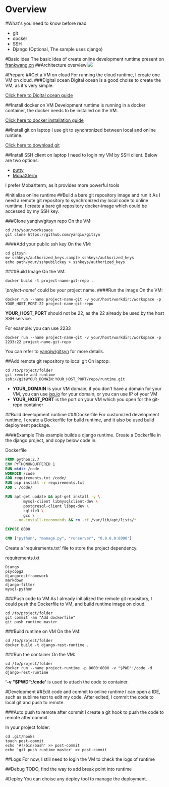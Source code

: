 Overview
====
#What's you need to know before read
- git
- docker
- SSH
- Django (Optional, The sample uses django)

#Basic idea
The basic idea of create online development runtime present on [frankwang.cn](http://frankwang.cn)
##Architecture overview
![](http://frankwang.cn/img/Architecture_Overview.png)

#Prepare
##Get a VM on cloud
For running the cloud runtime, I create one VM on cloud.
###Digital ocean
Digital ocean is a good choise to create the VM, as it's very simple.

[Click here to Digital ocean guide](https://cloud.digitalocean.com/support/suggestions?query=How%20do%20I%20create%20a%20Droplet%3F) 

##Install docker on VM
Development runtime is running in a docker container, the docker needs to be installed on the VM.

[Click here to docker installation guide](https://docs.docker.com/engine/installation/ubuntulinux/)

##Install git on laptop
I use git to synchronized between local and online runtime. 

[Click here to download git](https://git-scm.com/downloads)

##Install SSH client on laptop
I need to login my VM by SSH client. Below are two options:
- [putty](http://www.chiark.greenend.org.uk/~sgtatham/putty/download.html)
- [MobaXterm](http://mobaxterm.mobatek.net/)

I prefer MobaXterm, as it provides more powerful tools

#Initialize online runtime
##Build a bare git repository image and run it
As I need a remote git repository to synchronized my local code to online rumtime. I create a bare git repository docker-image which could be accessed by my SSH key.

###Clone yanqiw/gitsyn repo
On the VM:
```shell
cd /to/your/workspace
git clone https://github.com/yanqiw/gitsyn
```
####Add your public ssh key
On the VM:
```shell
cd gitsyn
mv sshkeys/authorized_keys.sample sshkeys/authorized_keys 
echo path/your/sshpubilckey > sshkeys/authorized_keys
```
####Build Image
On the VM:
```shell
docker build -t project-name-git-repo .
```
'_project-name_' could be your project name.
####Run the image
On the VM:
```shell
docker run --name project-name-git -v your/host/workdir:/workspace -p YOUR_HOST_PORT:22 project-name-git-repo
```
__YOUR_HOST_PORT__ should not be 22, as the 22 already be used by the host SSH service. 

For example: you can use 2233
```shell
docker run --name project-name-git -v your/host/workdir:/workspace -p 2233:22 project-name-git-repo
```

You can refer to [yanqiw/gitsyn](https://github.com/yanqiw/gitsyn) for more details.

##Add remote git repository to local git
On laptop:
```shell
cd /to/project/folder
git remote add runtime ssh://git@YOUR_DOMAIN:YOUR_HOST_PORT/repo/runtime.git
```
- __YOUR_DOMAIN__ is your VM domain, if you don't have a domain for your VM, you can use [ixp.io](http://xip.io) for your domain, or you can use IP of your VM
- __YOUR_HOST_PORT__ is the port on your VM which you open for the git-repo container

##Build development runtime
###Dockerfile
For customized development runtime, I create a Dockerfile for build runtime, and it also be used build deployment package.

####Example
This example builds a django runtime. Create a Dockerfile in the django project, and copy below code in.

Dockerfile
```Dockerfile
FROM python:2.7
ENV PYTHONUNBUFFERED 1
RUN mkdir /code
WORKDIR /code
ADD requirements.txt /code/
RUN pip install -r requirements.txt
ADD . /code/

RUN apt-get update && apt-get install -y \
		mysql-client libmysqlclient-dev \
		postgresql-client libpq-dev \
		sqlite3 \
		gcc \
	--no-install-recommends && rm -rf /var/lib/apt/lists/*

EXPOSE 8000

CMD ["python", "manage.py", "runserver", "0.0.0.0:8000"]
```

Create a 'requirements.txt' file to store the project dependency.

requirements.txt
```text
Django
psycopg2
djangorestframework
markdown
django-filter
mysql-python
``` 

###Push code to VM
As I already initialized the remote git repository, I could push the Dockerfile to VM, and build runtime image on cloud.
```shell
cd /to/project/folder
git commit -am "Add dockerfile"
git push runtime master
```
###Build runtime on VM
On the VM:
```shell
cd /to/project/folder
docker build -t django-rest-runtime .
```

###Run the container
On the VM:
```shell
cd /to/project/folder
docker run --name project-runtime -p 8000:8000 -v "$PWD":/code -d django-rest-runtime
```
__'-v "$PWD":/code'__ is used to attach the code to container.

#Development
##Edit code and commit to online runtime
I can open a IDE, such as sublime text to edit my code. After edited, I commit the code to local git and push to remote. 

###Auto push to remote after commit
I create a git hook to push the code to remote after commit.
 
In your project folder:
```shell
cd .git/hooks
touch post-commit
echo '#!/bin/bash' >> post-commit
echo 'git push runtime master' >> post-commit
```
##Logs
For now, I still need to login the VM to check the logs of runtime

##Debug
TODO, find the way to add break point into runtime

#Deploy
You can choise any deploy tool to manage the deployment. 